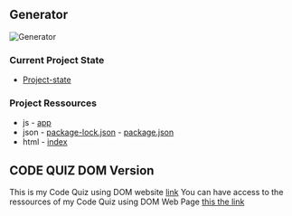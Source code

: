 ## Generator

![Generator]() 

### Current Project State

* [Project-state](https://github.com/MiguelJerome/generator/issues)

### Project Ressources

* js
        - [app](app.js)
* json  - [package-lock.json](package-lock.json)
        - [package.json](package.json)
* html  - [index](index.html)



## CODE QUIZ DOM Version

This is my Code Quiz using DOM website [link](https://migueljerome.github.io/generator/) 
You can have access to the ressources of my Code Quiz using DOM Web Page [this the link](https://github.com/MiguelJerome/generator) 